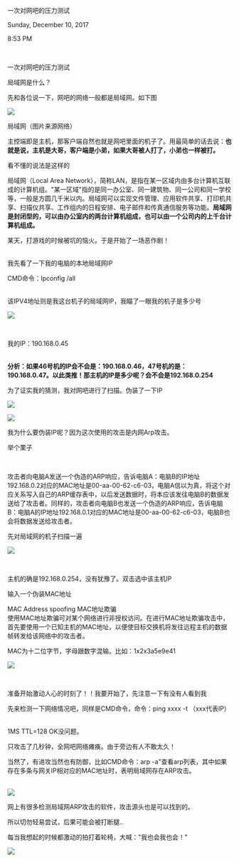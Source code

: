 一次对网吧的压力测试

Sunday, December 10, 2017

8:53 PM

 

一次对网吧的压力测试

局域网是什么？

先和各位说一下，网吧的网络一般都是局域网。如下图

![](009_一次对网吧的压力测试_000.png)

局域网（图片来源网络）

主控端即是主机，那客户端自然也就是网吧里面的机子了。用最简单的话去说：**也就是说，主机是大哥，客户端是小弟，如果大哥被人打了，小弟也一样被打。**

看不懂的说法是这样的

局域网（Local Area Network），简称LAN，是指在某一区域内由多台计算机互联成的计算机组。"某一区域"指的是同一办公室、同一建筑物、同一公司和同一学校等，一般是方圆几千米以内。局域网可以实现文件管理、应用软件共享、打印机共享、扫描仪共享、工作组内的日程安排、电子邮件和传真通信服务等功能。**局域网是封闭型的，可以由办公室内的两台计算机组成，也可以由一个公司内的上千台计算机组成。**

某天，打游戏的时候被坑的恼火。于是开始了一场恶作剧！\
 

我先看了一下我的电脑的本地局域网IP

CMD命令：Ipconfig /all\
 

该IPV4地址则是我这台机子的局域网IP，我瞄了一眼我的机子是多少号

![](media/image2.png)

 

我的IP：190.168.0.45\
 

**分析：如果46号机的IP会不会是：190.168.0.46，47号机的是：190.168.0.47。以此类推！那主机的IP是多少呢？会不会是192.168.0.254**

为了证实我的猜测，我对网吧进行了扫描。伪装了一下IP

![](media/image2.png)

![](media/image2.png)

我为什么要伪装IP呢？因为这次使用的攻击是内网Arp攻击。

举个栗子

 

攻击者向电脑A发送一个伪造的ARP响应，告诉电脑A：电脑B的IP地址192.168.0.2对应的MAC地址是00-aa-00-62-c6-03，电脑A信以为真，将这个对应关系写入自己的ARP缓存表中，以后发送数据时，将本应该发往电脑B的数据发送给了攻击者。同样的，攻击者向电脑B也发送一个伪造的ARP响应，告诉电脑B：电脑A的IP地址192.168.0.1对应的MAC地址是00-aa-00-62-c6-03，电脑B也会将数据发送给攻击者。

先对局域网的机子扫描一遍

![](media/image2.png)

 

主机的确是192.168.0.254，没有犹豫了。双击选中该主机IP

输入一个伪装MAC地址

MAC Address spoofing MAC地址欺骗\
使用MAC地址欺骗可对某个网络进行非授权访问。在进行MAC地址欺骗攻击中，首先要使用一个已知主机的MAC地址，以便使目标交换机将发往远程主机的数据帧转发给该网络中的攻击者。

MAC为十二位字节，字母跟数字混输。比如：1x2x3a5e9e41

![](media/image2.png)

 

准备开始激动人心的时刻了！！我要开始了，先注意一下有没有人看到我

先来检测一下网络情况吧，同样是CMD命令，命令：ping xxxx -t （xxx代表IP）\
 

1MS TTL=128 OK没问题。

只攻击了几秒钟，全网吧网络瘫痪。由于旁边有人不敢太久！

当然了，有进攻当然也有防御，比如CMD命令：arp -a"查看arp列表，其中如果存在多条与网关IP相对应的MAC地址时，表明局域网存在ARP攻击。\
 

![](media/image2.png)

网上有很多检测局域网ARP攻击的软件，攻击源头也是可以找到的。

所以切勿轻易尝试，后果可能会被打断腿..

每当我想起的时候都激动的拍打着轮椅，大喊："我也会我也会！"

![](media/image2.png)
